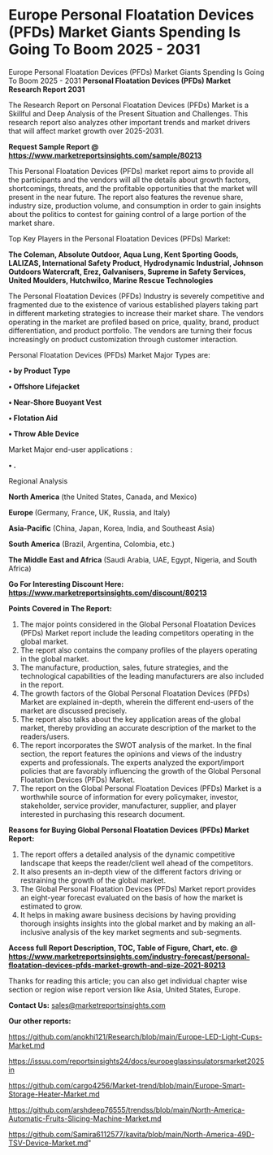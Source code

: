 # Europe Personal Floatation Devices (PFDs) Market Giants Spending Is Going To Boom 2025 - 2031
Europe Personal Floatation Devices (PFDs) Market Giants Spending Is Going To Boom 2025 - 2031
<strong>Personal Floatation Devices (PFDs) Market Research Report 2031</strong>

The Research Report on Personal Floatation Devices (PFDs) Market is a Skillful and Deep Analysis of the Present Situation and Challenges. This research report also analyzes other important trends and market drivers that will affect market growth over 2025-2031.

<strong>Request Sample Report @ <a href=https://www.marketreportsinsights.com/sample/80213>https://www.marketreportsinsights.com/sample/80213</a></strong>

This Personal Floatation Devices (PFDs) market report aims to provide all the participants and the vendors will all the details about growth factors, shortcomings, threats, and the profitable opportunities that the market will present in the near future. The report also features the revenue share, industry size, production volume, and consumption in order to gain insights about the politics to contest for gaining control of a large portion of the market share.

Top Key Players in the Personal Floatation Devices (PFDs) Market:

<strong>The Coleman, Absolute Outdoor, Aqua Lung, Kent Sporting Goods, LALIZAS, International Safety Product, Hydrodynamic Industrial, Johnson Outdoors Watercraft, Erez, Galvanisers, Supreme in Safety Services, United Moulders, Hutchwilco, Marine Rescue Technologies</strong>

The Personal Floatation Devices (PFDs) Industry is severely competitive and fragmented due to the existence of various established players taking part in different marketing strategies to increase their market share. The vendors operating in the market are profiled based on price, quality, brand, product differentiation, and product portfolio. The vendors are turning their focus increasingly on product customization through customer interaction.

Personal Floatation Devices (PFDs) Market Major Types are:

<strong>• by Product Type

• Offshore Lifejacket

• Near-Shore Buoyant Vest

• Flotation Aid

• Throw Able Device</strong>

Market Major end-user applications :

<strong>• .</strong>

Regional Analysis

</u><strong><b>North America</b></strong> (the United States, Canada, and Mexico)

<strong><b>Europe </b></strong>(Germany, France, UK, Russia, and Italy)

<strong><b>Asia-Pacific</b></strong> (China, Japan, Korea, India, and Southeast Asia)

<strong><b>South America</b></strong> (Brazil, Argentina, Colombia, etc.)

<strong><b>The Middle East and Africa</b></strong> (Saudi Arabia, UAE, Egypt, Nigeria, and South Africa)

<strong>Go For Interesting Discount Here: <a href=https://www.marketreportsinsights.com/discount/80213>https://www.marketreportsinsights.com/discount/80213</a></strong>

<strong>Points Covered in The Report:</strong>
<ol>
  <li>The major points considered in the Global Personal Floatation Devices (PFDs) Market report include the leading competitors operating in the global market.</li>
  <li>The report also contains the company profiles of the players operating in the global market.</li>
  <li>The manufacture, production, sales, future strategies, and the technological capabilities of the leading manufacturers are also included in the report.</li>
  <li>The growth factors of the Global Personal Floatation Devices (PFDs) Market are explained in-depth, wherein the different end-users of the market are discussed precisely.</li>
  <li>The report also talks about the key application areas of the global market, thereby providing an accurate description of the market to the readers/users.</li>
  <li>The report incorporates the SWOT analysis of the market. In the final section, the report features the opinions and views of the industry experts and professionals. The experts analyzed the export/import policies that are favorably influencing the growth of the Global Personal Floatation Devices (PFDs) Market.</li>
  <li>The report on the Global Personal Floatation Devices (PFDs) Market is a worthwhile source of information for every policymaker, investor, stakeholder, service provider, manufacturer, supplier, and player interested in purchasing this research document.</li>
</ol>
<strong>Reasons for Buying Global Personal Floatation Devices (PFDs) Market Report:</strong>

<ol>
  <li>The report offers a detailed analysis of the dynamic competitive landscape that keeps the reader/client well ahead of the competitors.</li>
  <li>It also presents an in-depth view of the different factors driving or restraining the growth of the global market.</li>
  <li>The Global Personal Floatation Devices (PFDs) Market report provides an eight-year forecast evaluated on the basis of how the market is estimated to grow.</li>
  <li>It helps in making aware business decisions by having providing thorough insights insights into the global market and by making an all-inclusive analysis of the key market segments and sub-segments.</li>
</ol>
<strong>Access full Report Description, TOC, Table of Figure, Chart, etc. @ <a href=https://www.marketreportsinsights.com/industry-forecast/personal-floatation-devices-pfds-market-growth-and-size-2021-80213>https://www.marketreportsinsights.com/industry-forecast/personal-floatation-devices-pfds-market-growth-and-size-2021-80213</a></strong>


Thanks for reading this article; you can also get individual chapter wise section or region wise report version like Asia, United States, Europe.

<strong>Contact Us:</strong>
sales@marketreportsinsights.com

<strong>Our other reports:</strong>

<a href=https://github.com/anokhi121/Research/blob/main/Europe-LED-Light-Cups-Market.md>https://github.com/anokhi121/Research/blob/main/Europe-LED-Light-Cups-Market.md</a>

<a href=https://issuu.com/reportsinsights24/docs/europeglassinsulatorsmarket2025in>https://issuu.com/reportsinsights24/docs/europeglassinsulatorsmarket2025in</a>

<a href=https://github.com/cargo4256/Market-trend/blob/main/Europe-Smart-Storage-Heater-Market.md>https://github.com/cargo4256/Market-trend/blob/main/Europe-Smart-Storage-Heater-Market.md</a>

<a href=https://github.com/arshdeep76555/trendss/blob/main/North-America-Automatic-Fruits-Slicing-Machine-Market.md>https://github.com/arshdeep76555/trendss/blob/main/North-America-Automatic-Fruits-Slicing-Machine-Market.md</a>

<a href=https://github.com/Samira6112577/kavita/blob/main/North-America-49D-TSV-Device-Market.md>https://github.com/Samira6112577/kavita/blob/main/North-America-49D-TSV-Device-Market.md</a>"
